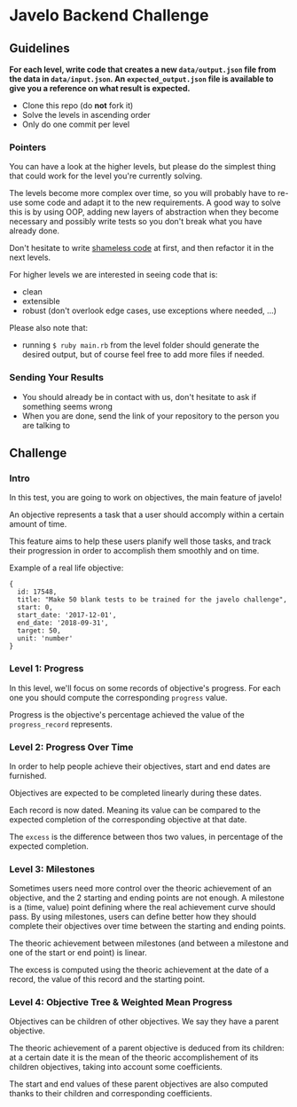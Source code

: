 # Javelo Backend Challenge

## Guidelines

**For each level, write code that creates a new `data/output.json` file from the data in `data/input.json`. An `expected_output.json` file is available to give you a reference on what result is expected.**

- Clone this repo (do **not** fork it)
- Solve the levels in ascending order
- Only do one commit per level

### Pointers

You can have a look at the higher levels, but please do the simplest thing that could work for the level you're currently solving.

The levels become more complex over time, so you will probably have to re-use some code and adapt it to the new requirements.
A good way to solve this is by using OOP, adding new layers of abstraction when they become necessary and possibly write tests so you don't break what you have already done.

Don't hesitate to write [shameless code](http://red-badger.com/blog/2014/08/20/i-spent-3-days-with-sandi-metz-heres-what-i-learned/) at first, and then refactor it in the next levels.

For higher levels we are interested in seeing code that is:
- clean
- extensible
- robust (don't overlook edge cases, use exceptions where needed, ...)

Please also note that:
- running `$ ruby main.rb` from the level folder should generate the desired output, but of course feel free to add more files if needed.

### Sending Your Results

- You should already be in contact with us, don't hesitate to ask if something seems wrong
- When you are done, send the link of your repository to the person you are talking to

## Challenge

### Intro

In this test, you are going to work on objectives, the main feature of javelo!

An objective represents a task that a user should accomply within a certain amount of time.

This feature aims to help these users planify well those tasks, and track their progression in order to accomplish them smoothly and on time.

Example of a real life objective:
```
{
  id: 17548,
  title: "Make 50 blank tests to be trained for the javelo challenge",
  start: 0,
  start_date: '2017-12-01',
  end_date: '2018-09-31',
  target: 50,
  unit: 'number'
}
```

### Level 1: Progress

In this level, we'll focus on some records of objective's progress. For each one you should compute the corresponding `progress` value.

Progress is the objective's percentage achieved the value of the `progress_record` represents.

### Level 2: Progress Over Time

In order to help people achieve their objectives, start and end dates are furnished.

Objectives are expected to be completed linearly during these dates.

Each record is now dated. Meaning its value can be compared to the expected completion of the corresponding objective at that date.

The `excess` is the difference between thos two values, in percentage of the expected completion.

### Level 3: Milestones

Sometimes users need more control over the theoric achievement of an objective, and the 2 starting and ending points are not enough.
A milestone is a (time, value) point defining where the real achievement curve should pass. By using milestones, users can define better how they should complete their objectives over time between the starting and ending points.

The theoric achievement between milestones (and between a milestone and one of the start or end point) is linear.

The excess is computed using the theoric achievement at the date of a record, the value of this record and the starting point.

### Level 4: Objective Tree & Weighted Mean Progress

Objectives can be children of other objectives. We say they have a parent objective.

The theoric achievement of a parent objective is deduced from its children: at a certain date it is the mean of the theoric accomplishement of its children objectives, taking into account some coefficients.

The start and end values of these parent objectives are also computed thanks to their children and corresponding coefficients.
